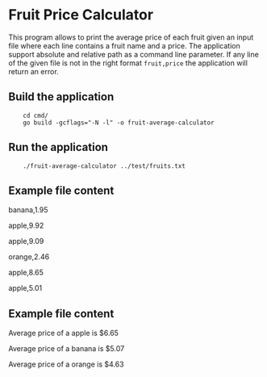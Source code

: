 # Fruit Price Calculator
This program allows to print the average price of each fruit given an input file where each line contains a fruit name and a price.
The application support absolute and relative path as a command line parameter.
If any line of the given file is not in the right format ```fruit,price``` the application will return an error.

## Build the application
```
    cd cmd/
    go build -gcflags="-N -l" -o fruit-average-calculator
```

## Run the application
```
    ./fruit-average-calculator ../test/fruits.txt
```

## Example file content
banana,1.95

apple,9.92

apple,9.09

orange,2.46 

apple,8.65

apple,5.01

## Example file content
Average price of a apple is $6.65

Average price of a banana is $5.07

Average price of a orange is $4.63
